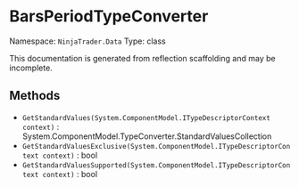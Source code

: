 # BarsPeriodTypeConverter

Namespace: `NinjaTrader.Data`
Type: class

This documentation is generated from reflection scaffolding and may be incomplete.

## Methods
- `GetStandardValues(System.ComponentModel.ITypeDescriptorContext context)` : System.ComponentModel.TypeConverter.StandardValuesCollection
- `GetStandardValuesExclusive(System.ComponentModel.ITypeDescriptorContext context)` : bool
- `GetStandardValuesSupported(System.ComponentModel.ITypeDescriptorContext context)` : bool
